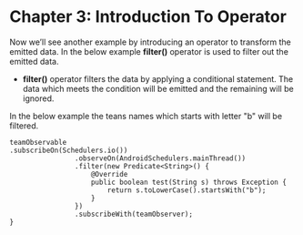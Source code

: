 # Chapter 3: Introduction To Operator

Now we’ll see another example by introducing an operator to transform the emitted data. In the below example **filter()** operator is used to filter out the emitted data.

- **filter()** operator filters the data by applying a conditional statement. The data which meets the condition will be emitted and the remaining will be ignored.

In the below example the teans names which starts with letter "b" will be filtered.

```
teamObservable
.subscribeOn(Schedulers.io())
                .observeOn(AndroidSchedulers.mainThread())
                .filter(new Predicate<String>() {
                    @Override
                    public boolean test(String s) throws Exception {
                        return s.toLowerCase().startsWith("b");
                    }
                })
                .subscribeWith(teamObserver);
}
```
